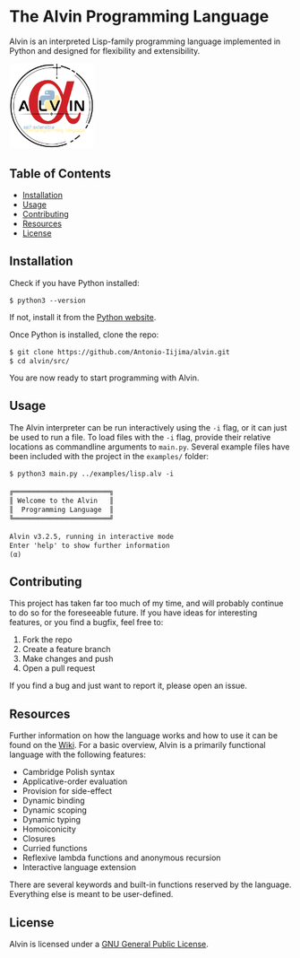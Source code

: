 # The Alvin Programming Language

Alvin is an interpreted Lisp-family programming language implemented in Python and designed for flexibility and extensibility. 

<img src="https://github.com/Antonio-Iijima/alvin/blob/main/Alvin%20Logo.png?raw=true" width=30%>


## Table of Contents

- [Installation](#installation)
- [Usage](#usage)
- [Contributing](#contributing)
- [Resources](#resources)
- [License](#license)


## Installation

Check if you have Python installed:

```
$ python3 --version
```

If not, install it from the [Python website](https://www.python.org/).

Once Python is installed, clone the repo:

```
$ git clone https://github.com/Antonio-Iijima/alvin.git
$ cd alvin/src/
```

You are now ready to start programming with Alvin.


## Usage

The Alvin interpreter can be run interactively using the `-i` flag, or it can just be used to run a file. To load files with the `-i` flag, provide their relative locations as commandline arguments to `main.py`. Several example files have been included with the project in the `examples/` folder:

```
$ python3 main.py ../examples/lisp.alv -i

╔════════════════════════╗
║ Welcome to the Alvin   ║
║  Programming Language  ║
╚════════════════════════╝

Alvin v3.2.5, running in interactive mode
Enter 'help' to show further information
(α)
```


## Contributing

This project has taken far too much of my time, and will probably continue to do so for the foreseeable future. If you have ideas for interesting features, or you find a bugfix, feel free to:

1.	Fork the repo
2.	Create a feature branch
3.	Make changes and push
4.	Open a pull request 

If you find a bug and just want to report it, please open an issue.


## Resources

Further information on how the language works and how to use it can be found on the [Wiki](https://github.com/Antonio-Iijima/alvin/wiki). For a basic overview, Alvin is a primarily functional language with the following features:

- Cambridge Polish syntax
- Applicative-order evaluation
- Provision for side-effect
- Dynamic binding
- Dynamic scoping
- Dynamic typing
- Homoiconicity
- Closures
- Curried functions
- Reflexive lambda functions and anonymous recursion
- Interactive language extension

There are several keywords and built-in functions reserved by the language. Everything else is meant to be user-defined.


## License


Alvin is licensed under a [GNU General Public License](https://github.com/Antonio-Iijima/alvin/blob/main/LICENSE).
